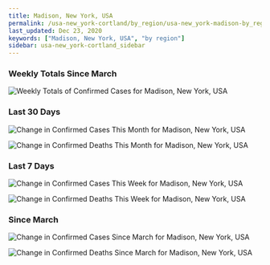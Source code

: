 ```yaml
---
title: Madison, New York, USA
permalink: /usa-new_york-cortland/by_region/usa-new_york-madison-by_region.html
last_updated: Dec 23, 2020
keywords: ["Madison, New York, USA", "by region"]
sidebar: usa-new_york-cortland_sidebar
---
```


<h3>Weekly Totals Since March</h3>

![Weekly Totals of Confirmed Cases for Madison, New York, USA](/covid_tracker/images/graphs/usa-new_york-madison-weekly_totals_graph.png)

<h3>Last 30 Days</h3>

![Change in Confirmed Cases This Month for Madison, New York, USA](/covid_tracker/images/graphs/usa-new_york-madison-delta_confirmed-30_days_graph.png)

![Change in Confirmed Deaths This Month for Madison, New York, USA](/covid_tracker/images/graphs/usa-new_york-madison-delta_deaths-30_days_graph.png)

<h3>Last 7 Days</h3>

![Change in Confirmed Cases This Week for Madison, New York, USA](/covid_tracker/images/graphs/usa-new_york-madison-delta_confirmed-7_days_graph.png)

![Change in Confirmed Deaths This Week for Madison, New York, USA](/covid_tracker/images/graphs/usa-new_york-madison-delta_deaths-7_days_graph.png)

<h3>Since March</h3>

![Change in Confirmed Cases Since March for Madison, New York, USA](/covid_tracker/images/graphs/usa-new_york-madison-delta_confirmed-since_march_graph.png)

![Change in Confirmed Deaths Since March for Madison, New York, USA](/covid_tracker/images/graphs/usa-new_york-madison-delta_deaths-since_march_graph.png)

